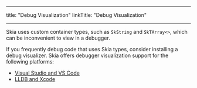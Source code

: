 
---
title: "Debug Visualization"
linkTitle: "Debug Visualization"

---


Skia uses custom container types, such as `SkString` and `SkTArray<>`, which can
be inconvenient to view in a debugger.

If you frequently debug code that uses Skia types, consider installing a debug
visualizer. Skia offers debugger visualization support for the following
platforms:

-   [Visual Studio and VS Code](https://skia.googlesource.com/skia/+/refs/heads/main/platform_tools/debugging/vs/Skia.natvis)
-   [LLDB and Xcode](https://skia.googlesource.com/skia/+/refs/heads/main/platform_tools/debugging/lldb/skia.py)

